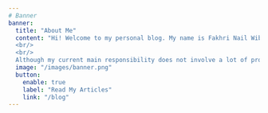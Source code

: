 ```yaml
---
# Banner
banner:
  title: "About Me"
  content: "Hi! Welcome to my personal blog. My name is Fakhri Nail Wibowo, you can call me Fakhri or Kiki for short. I am currently working as an IT staff in the biggest telecommunication company in Indonesia. 
  <br/>
  <br/>
  Although my current main responsibility does not involve a lot of programming, I built this blog to talk and write about my programming projects as well as a little bit of my work. I also use this blog to ramble on what I have on my mind."
  image: "/images/banner.png"
  button:
    enable: true
    label: "Read My Articles"
    link: "/blog"
---
```

